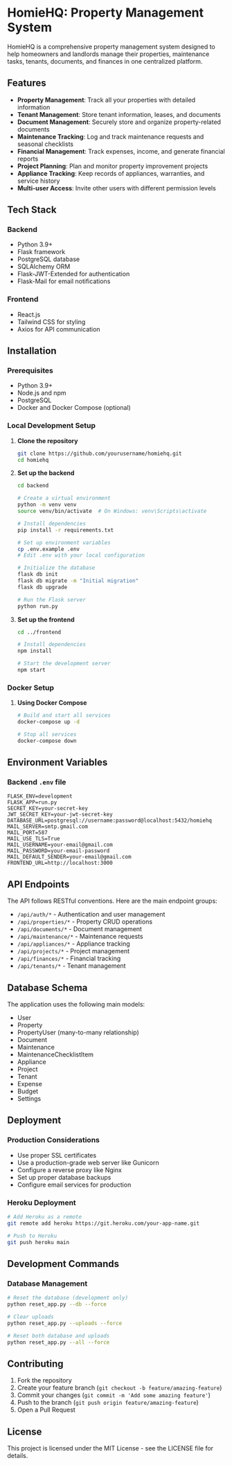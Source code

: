 # HomieHQ: Property Management System

HomieHQ is a comprehensive property management system designed to help homeowners and landlords manage their properties, maintenance tasks, tenants, documents, and finances in one centralized platform.

## Features

- **Property Management**: Track all your properties with detailed information
- **Tenant Management**: Store tenant information, leases, and documents
- **Document Management**: Securely store and organize property-related documents
- **Maintenance Tracking**: Log and track maintenance requests and seasonal checklists
- **Financial Management**: Track expenses, income, and generate financial reports
- **Project Planning**: Plan and monitor property improvement projects
- **Appliance Tracking**: Keep records of appliances, warranties, and service history
- **Multi-user Access**: Invite other users with different permission levels

## Tech Stack

### Backend
- Python 3.9+
- Flask framework
- PostgreSQL database
- SQLAlchemy ORM
- Flask-JWT-Extended for authentication
- Flask-Mail for email notifications

### Frontend
- React.js
- Tailwind CSS for styling
- Axios for API communication

## Installation

### Prerequisites
- Python 3.9+
- Node.js and npm
- PostgreSQL
- Docker and Docker Compose (optional)

### Local Development Setup

1. **Clone the repository**
   ```bash
   git clone https://github.com/yourusername/homiehq.git
   cd homiehq
   ```

2. **Set up the backend**
   ```bash
   cd backend
   
   # Create a virtual environment
   python -m venv venv
   source venv/bin/activate  # On Windows: venv\Scripts\activate
   
   # Install dependencies
   pip install -r requirements.txt
   
   # Set up environment variables
   cp .env.example .env
   # Edit .env with your local configuration
   
   # Initialize the database
   flask db init
   flask db migrate -m "Initial migration"
   flask db upgrade
   
   # Run the Flask server
   python run.py
   ```

3. **Set up the frontend**
   ```bash
   cd ../frontend
   
   # Install dependencies
   npm install
   
   # Start the development server
   npm start
   ```

### Docker Setup

1. **Using Docker Compose**
   ```bash
   # Build and start all services
   docker-compose up -d
   
   # Stop all services
   docker-compose down
   ```

## Environment Variables

### Backend `.env` file
```
FLASK_ENV=development
FLASK_APP=run.py
SECRET_KEY=your-secret-key
JWT_SECRET_KEY=your-jwt-secret-key
DATABASE_URL=postgresql://username:password@localhost:5432/homiehq
MAIL_SERVER=smtp.gmail.com
MAIL_PORT=587
MAIL_USE_TLS=True
MAIL_USERNAME=your-email@gmail.com
MAIL_PASSWORD=your-email-password
MAIL_DEFAULT_SENDER=your-email@gmail.com
FRONTEND_URL=http://localhost:3000
```

## API Endpoints

The API follows RESTful conventions. Here are the main endpoint groups:

- `/api/auth/*` - Authentication and user management
- `/api/properties/*` - Property CRUD operations
- `/api/documents/*` - Document management
- `/api/maintenance/*` - Maintenance requests
- `/api/appliances/*` - Appliance tracking
- `/api/projects/*` - Project management
- `/api/finances/*` - Financial tracking
- `/api/tenants/*` - Tenant management

## Database Schema

The application uses the following main models:
- User
- Property
- PropertyUser (many-to-many relationship)
- Document
- Maintenance
- MaintenanceChecklistItem
- Appliance
- Project
- Tenant
- Expense
- Budget
- Settings

## Deployment

### Production Considerations
- Use proper SSL certificates
- Use a production-grade web server like Gunicorn
- Configure a reverse proxy like Nginx
- Set up proper database backups
- Configure email services for production

### Heroku Deployment
```bash
# Add Heroku as a remote
git remote add heroku https://git.heroku.com/your-app-name.git

# Push to Heroku
git push heroku main
```

## Development Commands

### Database Management
```bash
# Reset the database (development only)
python reset_app.py --db --force

# Clear uploads
python reset_app.py --uploads --force

# Reset both database and uploads
python reset_app.py --all --force
```

## Contributing

1. Fork the repository
2. Create your feature branch (`git checkout -b feature/amazing-feature`)
3. Commit your changes (`git commit -m 'Add some amazing feature'`)
4. Push to the branch (`git push origin feature/amazing-feature`)
5. Open a Pull Request

## License

This project is licensed under the MIT License - see the LICENSE file for details.
